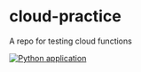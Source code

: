 # cloud-practice
A repo for testing cloud functions

[![Python application](https://github.com/thite-amol/cloud-practice/actions/workflows/python-app.yml/badge.svg)](https://github.com/thite-amol/cloud-practice/actions/workflows/python-app.yml)
